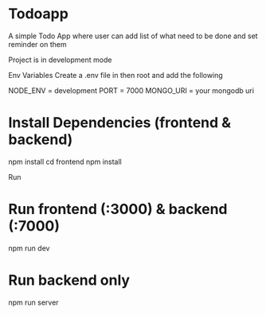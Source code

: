 # Todoapp
A simple Todo App where user can add list of what need to be done and set reminder on them

Project is in development mode

Env Variables
Create a .env file in then root and add the following

  NODE_ENV = development
  PORT = 7000
  MONGO_URI = your mongodb uri
  
  
# Install Dependencies (frontend & backend)
npm install
cd frontend npm install



  
 Run
# Run frontend (:3000) & backend (:7000)
npm run dev

# Run backend only
npm run server
